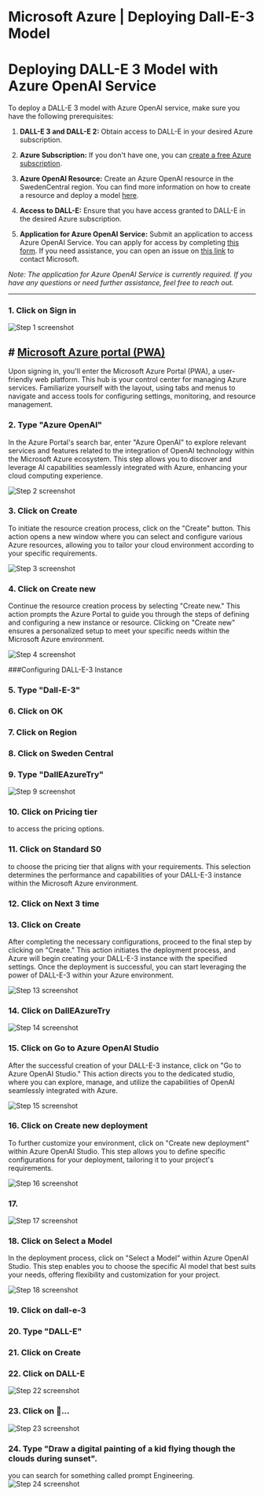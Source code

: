 # Microsoft Azure | Deploying Dall-E-3 Model

# Deploying DALL-E 3 Model with Azure OpenAI Service

To deploy a DALL-E 3 model with Azure OpenAI service, make sure you have the following prerequisites:

1. **DALL-E 3 and DALL-E 2:** Obtain access to DALL-E in your desired Azure subscription.

2. **Azure Subscription:** If you don't have one, you can [create a free Azure subscription](https://azure.microsoft.com/en-gb/free/ai-services/?WT.mc_id=%3Fwt.mc_id%3Dstudentamb_298069).

3. **Azure OpenAI Resource:** Create an Azure OpenAI resource in the SwedenCentral region. You can find more information on how to create a resource and deploy a model [here](https://learn.microsoft.com/en-us/azure/ai-services/openai/how-to/create-resource?pivots=web-portal&WT.mc_id=%3Fwt.mc_id%3Dstudentamb_298069).

4. **Access to DALL-E:** Ensure that you have access granted to DALL-E in the desired Azure subscription.

5. **Application for Azure OpenAI Service:** Submit an application to access Azure OpenAI Service. You can apply for access by completing [this form](https://customervoice.microsoft.com/Pages/ResponsePage.aspx?id=v4j5cvGGr0GRqy180BHbR7en2Ais5pxKtso_Pz4b1_xUNTZBNzRKNlVQSFhZMU9aV09EVzYxWFdORCQlQCN0PWcu). If you need assistance, you can open an issue on [this link](https://customervoice.microsoft.com/Pages/ResponsePage.aspx?id=v4j5cvGGr0GRqy180BHbR7en2Ais5pxKtso_Pz4b1_xUNTZBNzRKNlVQSFhZMU9aV09EVzYxWFdORCQlQCN0PWcu) to contact Microsoft.

*Note: The application for Azure OpenAI Service is currently required. If you have any questions or need further assistance, feel free to reach out.*




***





### 1. Click on Sign in
![Step 1 screenshot](https://images.tango.us/workflows/77564e19-90af-465f-8199-1769f76ab172/steps/ceb6930d-24ae-48d9-8abc-6bd6545c39ec/09e994a6-02c1-4267-8e1c-ae7a57161641.png?crop=focalpoint&fit=crop&fp-x=0.5000&fp-y=0.5000&w=1200&border=2%2CF4F2F7&border-radius=8%2C8%2C8%2C8&border-radius-inner=8%2C8%2C8%2C8&blend-align=bottom&blend-mode=normal&blend-x=0&blend-w=1200&blend64=aHR0cHM6Ly9pbWFnZXMudGFuZ28udXMvc3RhdGljL21hZGUtd2l0aC10YW5nby13YXRlcm1hcmstdjIucG5n&mark-x=1125&mark-y=6&m64=aHR0cHM6Ly9pbWFnZXMudGFuZ28udXMvc3RhdGljL2JsYW5rLnBuZz9tYXNrPWNvcm5lcnMmYm9yZGVyPTQlMkNGRjc0NDImdz02OSZoPTgyJmZpdD1jcm9wJmNvcm5lci1yYWRpdXM9MTA%3D)


## # [Microsoft Azure portal (PWA)](https://portal.azure.com/)
Upon signing in, you'll enter the Microsoft Azure Portal (PWA), a user-friendly web platform. This hub is your control center for managing Azure services. Familiarize yourself with the layout, using tabs and menus to navigate and access tools for configuring settings, monitoring, and resource management.


### 2. Type "Azure OpenAI"

In the Azure Portal's search bar, enter "Azure OpenAI" to explore relevant services and features related to the integration of OpenAI technology within the Microsoft Azure ecosystem. This step allows you to discover and leverage AI capabilities seamlessly integrated with Azure, enhancing your cloud computing experience.

![Step 2 screenshot](https://images.tango.us/workflows/77564e19-90af-465f-8199-1769f76ab172/steps/efa765fc-0c2c-48a7-9f55-0ee2aad53d88/eb99fcf9-6f80-4f4f-bbad-ab79056d756c.png?crop=focalpoint&fit=crop&fp-x=0.5000&fp-y=0.5000&w=1200&border=2%2CF4F2F7&border-radius=8%2C8%2C8%2C8&border-radius-inner=8%2C8%2C8%2C8&blend-align=bottom&blend-mode=normal&blend-x=0&blend-w=1200&blend64=aHR0cHM6Ly9pbWFnZXMudGFuZ28udXMvc3RhdGljL21hZGUtd2l0aC10YW5nby13YXRlcm1hcmstdjIucG5n&mark-x=298&mark-y=6&m64=aHR0cHM6Ly9pbWFnZXMudGFuZ28udXMvc3RhdGljL2JsYW5rLnBuZz9tYXNrPWNvcm5lcnMmYm9yZGVyPTQlMkNGRjc0NDImdz00NTUmaD00NiZmaXQ9Y3JvcCZjb3JuZXItcmFkaXVzPTEw)


### 3. Click on Create
To initiate the resource creation process, click on the "Create" button. This action opens a new window where you can select and configure various Azure resources, allowing you to tailor your cloud environment according to your specific requirements.

![Step 3 screenshot](https://images.tango.us/workflows/77564e19-90af-465f-8199-1769f76ab172/steps/2c8d7c6e-f85f-4c02-9e78-744d1de56b0e/24ec5a12-5114-4725-9975-c8378132845a.png?crop=focalpoint&fit=crop&fp-x=0.5000&fp-y=0.5000&w=1200&border=2%2CF4F2F7&border-radius=8%2C8%2C8%2C8&border-radius-inner=8%2C8%2C8%2C8&blend-align=bottom&blend-mode=normal&blend-x=0&blend-w=1200&blend64=aHR0cHM6Ly9pbWFnZXMudGFuZ28udXMvc3RhdGljL21hZGUtd2l0aC10YW5nby13YXRlcm1hcmstdjIucG5n&mark-x=379&mark-y=172&m64=aHR0cHM6Ly9pbWFnZXMudGFuZ28udXMvc3RhdGljL2JsYW5rLnBuZz9tYXNrPWNvcm5lcnMmYm9yZGVyPTQlMkNGRjc0NDImdz0xMTUmaD02MCZmaXQ9Y3JvcCZjb3JuZXItcmFkaXVzPTEw)


### 4. Click on Create new

Continue the resource creation process by selecting "Create new." This action prompts the Azure Portal to guide you through the steps of defining and configuring a new instance or resource. Clicking on "Create new" ensures a personalized setup to meet your specific needs within the Microsoft Azure environment.

![Step 4 screenshot](https://images.tango.us/workflows/77564e19-90af-465f-8199-1769f76ab172/steps/c1d765f1-2f2d-4926-9be2-e45a2555d295/730b0afb-5fc9-4bae-be12-b17ab67ecf9e.png?crop=focalpoint&fit=crop&fp-x=0.5000&fp-y=0.5000&w=1200&border=2%2CF4F2F7&border-radius=8%2C8%2C8%2C8&border-radius-inner=8%2C8%2C8%2C8&blend-align=bottom&blend-mode=normal&blend-x=0&blend-w=1200&blend64=aHR0cHM6Ly9pbWFnZXMudGFuZ28udXMvc3RhdGljL21hZGUtd2l0aC10YW5nby13YXRlcm1hcmstdjIucG5n&mark-x=370&mark-y=551&m64=aHR0cHM6Ly9pbWFnZXMudGFuZ28udXMvc3RhdGljL2JsYW5rLnBuZz9tYXNrPWNvcm5lcnMmYm9yZGVyPTQlMkNGRjc0NDImdz05NyZoPTM0JmZpdD1jcm9wJmNvcm5lci1yYWRpdXM9MTA%3D)

###Configuring DALL-E-3 Instance

### 5. Type "Dall-E-3"

### 6. Click on OK

### 7. Click on Region

### 8. Click on Sweden Central

### 9. Type "DallEAzureTry"
![Step 9 screenshot](https://images.tango.us/workflows/77564e19-90af-465f-8199-1769f76ab172/steps/92dd6163-5f4f-4904-afc5-c4084fdf6d3c/5835df0c-46ff-483a-b3bc-04b789c4dabe.png?crop=focalpoint&fit=crop&fp-x=0.5613&fp-y=0.6265&fp-z=1.4456&w=1200&border=2%2CF4F2F7&border-radius=8%2C8%2C8%2C8&border-radius-inner=8%2C8%2C8%2C8&blend-align=bottom&blend-mode=normal&blend-x=0&blend-w=1200&blend64=aHR0cHM6Ly9pbWFnZXMudGFuZ28udXMvc3RhdGljL21hZGUtd2l0aC10YW5nby13YXRlcm1hcmstdjIucG5n&mark-x=161&mark-y=422&m64=aHR0cHM6Ly9pbWFnZXMudGFuZ28udXMvc3RhdGljL2JsYW5rLnBuZz9tYXNrPWNvcm5lcnMmYm9yZGVyPTYlMkNGRjc0NDImdz04NzgmaD02MiZmaXQ9Y3JvcCZjb3JuZXItcmFkaXVzPTEw)


### 10. Click on Pricing tier

to access the pricing options.

### 11. Click on Standard S0

to choose the pricing tier that aligns with your requirements. This selection determines the performance and capabilities of your DALL-E-3 instance within the Microsoft Azure environment.

### 12. Click on Next 3 time


### 13. Click on Create

After completing the necessary configurations, proceed to the final step by clicking on "Create." This action initiates the deployment process, and Azure will begin creating your DALL-E-3 instance with the specified settings. Once the deployment is successful, you can start leveraging the power of DALL-E-3 within your Azure environment.

![Step 13 screenshot](https://images.tango.us/workflows/77564e19-90af-465f-8199-1769f76ab172/steps/16f0ceab-5c9c-4ecb-a801-303060f6ddb6/1e88b3b4-53d6-479e-be5f-6b54a57eaad9.png?crop=focalpoint&fit=crop&fp-x=0.5000&fp-y=0.5000&w=1200&border=2%2CF4F2F7&border-radius=8%2C8%2C8%2C8&border-radius-inner=8%2C8%2C8%2C8&blend-align=bottom&blend-mode=normal&blend-x=0&blend-w=1200&blend64=aHR0cHM6Ly9pbWFnZXMudGFuZ28udXMvc3RhdGljL21hZGUtd2l0aC10YW5nby13YXRlcm1hcmstdjIucG5n&mark-x=275&mark-y=840&m64=aHR0cHM6Ly9pbWFnZXMudGFuZ28udXMvc3RhdGljL2JsYW5rLnBuZz9tYXNrPWNvcm5lcnMmYm9yZGVyPTQlMkNGRjc0NDImdz0xMTgmaD00MyZmaXQ9Y3JvcCZjb3JuZXItcmFkaXVzPTEw)


### 14. Click on DallEAzureTry
![Step 14 screenshot](https://images.tango.us/workflows/77564e19-90af-465f-8199-1769f76ab172/steps/eb756a3b-b60e-434e-84f6-b63c436371a1/592314f1-6f2b-467c-bddb-cbdfe024a035.png?crop=focalpoint&fit=crop&fp-x=0.4724&fp-y=0.5185&fp-z=2.5186&w=1200&border=2%2CF4F2F7&border-radius=8%2C8%2C8%2C8&border-radius-inner=8%2C8%2C8%2C8&blend-align=bottom&blend-mode=normal&blend-x=0&blend-w=1200&blend64=aHR0cHM6Ly9pbWFnZXMudGFuZ28udXMvc3RhdGljL21hZGUtd2l0aC10YW5nby13YXRlcm1hcmstdjIucG5n&mark-x=453&mark-y=411&m64=aHR0cHM6Ly9pbWFnZXMudGFuZ28udXMvc3RhdGljL2JsYW5rLnBuZz9tYXNrPWNvcm5lcnMmYm9yZGVyPTYlMkNGRjc0NDImdz0yOTMmaD04NCZmaXQ9Y3JvcCZjb3JuZXItcmFkaXVzPTEw)


### 15. Click on Go to Azure OpenAI Studio

After the successful creation of your DALL-E-3 instance, click on "Go to Azure OpenAI Studio." This action directs you to the dedicated studio, where you can explore, manage, and utilize the capabilities of OpenAI seamlessly integrated with Azure.

![Step 15 screenshot](https://images.tango.us/workflows/77564e19-90af-465f-8199-1769f76ab172/steps/1499e8cd-0a1a-4a55-862a-e7310b658790/038b0108-207c-4e3f-a18a-ad01a7da7fb1.png?crop=focalpoint&fit=crop&fp-x=0.4305&fp-y=0.2233&fp-z=1.8902&w=1200&border=2%2CF4F2F7&border-radius=8%2C8%2C8%2C8&border-radius-inner=8%2C8%2C8%2C8&blend-align=bottom&blend-mode=normal&blend-x=0&blend-w=1200&blend64=aHR0cHM6Ly9pbWFnZXMudGFuZ28udXMvc3RhdGljL21hZGUtd2l0aC10YW5nby13YXRlcm1hcmstdjIucG5n&mark-x=340&mark-y=326&m64=aHR0cHM6Ly9pbWFnZXMudGFuZ28udXMvc3RhdGljL2JsYW5rLnBuZz9tYXNrPWNvcm5lcnMmYm9yZGVyPTYlMkNGRjc0NDImdz01MjAmaD0xMTMmZml0PWNyb3AmY29ybmVyLXJhZGl1cz0xMA%3D%3D)


### 16. Click on Create new deployment

To further customize your environment, click on "Create new deployment" within Azure OpenAI Studio. This step allows you to define specific configurations for your deployment, tailoring it to your project's requirements.

![Step 16 screenshot](https://images.tango.us/workflows/77564e19-90af-465f-8199-1769f76ab172/steps/f82cf6a4-191a-4d5b-a5df-533be622f59d/4dd2612a-a45b-4141-b036-8610bdc16bb0.png?crop=focalpoint&fit=crop&fp-x=0.3358&fp-y=0.4794&fp-z=1.9014&w=1200&border=2%2CF4F2F7&border-radius=8%2C8%2C8%2C8&border-radius-inner=8%2C8%2C8%2C8&blend-align=bottom&blend-mode=normal&blend-x=0&blend-w=1200&blend64=aHR0cHM6Ly9pbWFnZXMudGFuZ28udXMvc3RhdGljL21hZGUtd2l0aC10YW5nby13YXRlcm1hcmstdjIucG5n&mark-x=342&mark-y=401&m64=aHR0cHM6Ly9pbWFnZXMudGFuZ28udXMvc3RhdGljL2JsYW5rLnBuZz9tYXNrPWNvcm5lcnMmYm9yZGVyPTYlMkNGRjc0NDImdz01MTYmaD0xMDMmZml0PWNyb3AmY29ybmVyLXJhZGl1cz0xMA%3D%3D)


### 17. 
![Step 17 screenshot](https://images.tango.us/workflows/77564e19-90af-465f-8199-1769f76ab172/steps/f55ec3bf-bd88-4067-a3c1-39b1ba25d5fb/90dfe91d-2960-486f-8c6f-38270754559a.png?crop=focalpoint&fit=crop&fp-x=0.1840&fp-y=0.3215&fp-z=1.9270&w=1200&border=2%2CF4F2F7&border-radius=8%2C8%2C8%2C8&border-radius-inner=8%2C8%2C8%2C8&blend-align=bottom&blend-mode=normal&blend-x=0&blend-w=1200&blend64=aHR0cHM6Ly9pbWFnZXMudGFuZ28udXMvc3RhdGljL21hZGUtd2l0aC10YW5nby13YXRlcm1hcmstdjIucG5n&mark-x=172&mark-y=398&m64=aHR0cHM6Ly9pbWFnZXMudGFuZ28udXMvc3RhdGljL2JsYW5rLnBuZz9tYXNrPWNvcm5lcnMmYm9yZGVyPTYlMkNGRjc0NDImdz01MDYmaD0xMTAmZml0PWNyb3AmY29ybmVyLXJhZGl1cz0xMA%3D%3D)


### 18. Click on Select a Model

In the deployment process, click on "Select a Model" within Azure OpenAI Studio. This step enables you to choose the specific AI model that best suits your needs, offering flexibility and customization for your project.

![Step 18 screenshot](https://images.tango.us/workflows/77564e19-90af-465f-8199-1769f76ab172/steps/1f6fe710-751e-4cf4-94dd-93f232dc7359/ffd8f90b-a742-4184-ae89-69c7bcf26471.png?crop=focalpoint&fit=crop&fp-x=0.4872&fp-y=0.4280&fp-z=1.2432&w=1200&border=2%2CF4F2F7&border-radius=8%2C8%2C8%2C8&border-radius-inner=8%2C8%2C8%2C8&blend-align=bottom&blend-mode=normal&blend-x=0&blend-w=1200&blend64=aHR0cHM6Ly9pbWFnZXMudGFuZ28udXMvc3RhdGljL21hZGUtd2l0aC10YW5nby13YXRlcm1hcmstdjIucG5n&mark-x=165&mark-y=419&m64=aHR0cHM6Ly9pbWFnZXMudGFuZ28udXMvc3RhdGljL2JsYW5rLnBuZz9tYXNrPWNvcm5lcnMmYm9yZGVyPTYlMkNGRjc0NDImdz04NzAmaD02NyZmaXQ9Y3JvcCZjb3JuZXItcmFkaXVzPTEw)


### 19. Click on dall-e-3

### 20. Type "DALL-E"

### 21. Click on Create

### 22. Click on DALL-E
![Step 22 screenshot](https://images.tango.us/workflows/77564e19-90af-465f-8199-1769f76ab172/steps/f860887a-09cc-49fb-a1af-bdf8a28609c0/f03564af-1a73-460a-965d-6a400f6e290e.png?crop=focalpoint&fit=crop&fp-x=0.5000&fp-y=0.5000&w=1200&border=2%2CF4F2F7&border-radius=8%2C8%2C8%2C8&border-radius-inner=8%2C8%2C8%2C8&blend-align=bottom&blend-mode=normal&blend-x=0&blend-w=1200&blend64=aHR0cHM6Ly9pbWFnZXMudGFuZ28udXMvc3RhdGljL21hZGUtd2l0aC10YW5nby13YXRlcm1hcmstdjIucG5n&mark-x=163&mark-y=391&m64=aHR0cHM6Ly9pbWFnZXMudGFuZ28udXMvc3RhdGljL2JsYW5rLnBuZz9tYXNrPWNvcm5lcnMmYm9yZGVyPTQlMkNGRjc0NDImdz03MyZoPTM4JmZpdD1jcm9wJmNvcm5lci1yYWRpdXM9MTA%3D)


### 23. Click on …
![Step 23 screenshot](https://images.tango.us/workflows/77564e19-90af-465f-8199-1769f76ab172/steps/def6fae4-74f4-4285-889f-e943f4aa7dbe/17e00e04-3fb5-432a-b40d-1e4bf46116f4.png?crop=focalpoint&fit=crop&fp-x=0.6036&fp-y=0.2083&fp-z=2.0283&w=1200&border=2%2CF4F2F7&border-radius=8%2C8%2C8%2C8&border-radius-inner=8%2C8%2C8%2C8&blend-align=bottom&blend-mode=normal&blend-x=0&blend-w=1200&blend64=aHR0cHM6Ly9pbWFnZXMudGFuZ28udXMvc3RhdGljL21hZGUtd2l0aC10YW5nby13YXRlcm1hcmstdjIucG5n&mark-x=365&mark-y=325&m64=aHR0cHM6Ly9pbWFnZXMudGFuZ28udXMvc3RhdGljL2JsYW5rLnBuZz9tYXNrPWNvcm5lcnMmYm9yZGVyPTYlMkNGRjc0NDImdz00NzEmaD0xMTUmZml0PWNyb3AmY29ybmVyLXJhZGl1cz0xMA%3D%3D)


### 24. Type "Draw a digital painting of a kid flying though the clouds during sunset".
you can search for something called prompt Engineering.
![Step 24 screenshot](https://images.tango.us/workflows/77564e19-90af-465f-8199-1769f76ab172/steps/529ad56a-acb8-4410-8816-8d6288fbc3ad/7e7ebaf1-989b-454c-86b1-a2d0b806a327.png?crop=focalpoint&fit=crop&fp-x=0.4748&fp-y=0.3786&fp-z=1.0805&w=1200&border=2%2CF4F2F7&border-radius=8%2C8%2C8%2C8&border-radius-inner=8%2C8%2C8%2C8&blend-align=bottom&blend-mode=normal&blend-x=0&blend-w=1200&blend64=aHR0cHM6Ly9pbWFnZXMudGFuZ28udXMvc3RhdGljL21hZGUtd2l0aC10YW5nby13YXRlcm1hcmstdjIucG5n&mark-x=81&mark-y=342&m64=aHR0cHM6Ly9pbWFnZXMudGFuZ28udXMvc3RhdGljL2JsYW5rLnBuZz9tYXNrPWNvcm5lcnMmYm9yZGVyPTYlMkNGRjc0NDImdz0xMDM4Jmg9NTYmZml0PWNyb3AmY29ybmVyLXJhZGl1cz0xMA%3D%3D)

<br/>

